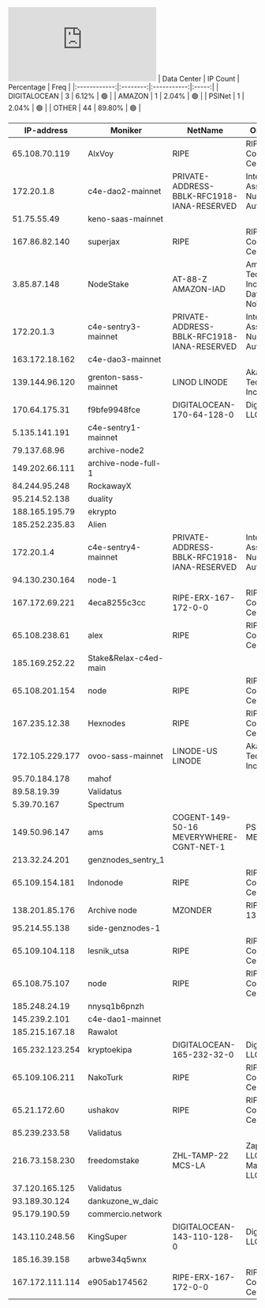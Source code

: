 ![Diagramm](https://github.com/obajay/StateSync-snapshots/blob/main/Projects/C4E/1/README.md)
| Data Center | IP Count | Percentage | Freq |
|:------------:|:--------:|:-----------:|:-----:|
| DIGITALOCEAN | 3 | 6.12% | 🟢 |
| AMAZON | 1 | 2.04% | 🟢 |
| PSINet | 1 | 2.04% | 🟢 |
| OTHER | 44 | 89.80% | 🟢 |

<!-- START_TABLE -->
| IP-address | Moniker | NetName | Organization |
|-------------|-------------|-------------|-------------|
| 65.108.70.119 | AlxVoy | RIPE | RIPE Network Coordination Centre |
| 172.20.1.8 | c4e-dao2-mainnet | PRIVATE-ADDRESS-BBLK-RFC1918-IANA-RESERVED | Internet Assigned Numbers Authority |
| 51.75.55.49 | keno-saas-mainnet |  |  |
| 167.86.82.140 | superjax | RIPE | RIPE Network Coordination Centre |
| 3.85.87.148 | NodeStake | AT-88-Z AMAZON-IAD | Amazon Technologies Inc. Amazon Data Services NoVa |
| 172.20.1.3 | c4e-sentry3-mainnet | PRIVATE-ADDRESS-BBLK-RFC1918-IANA-RESERVED | Internet Assigned Numbers Authority |
| 163.172.18.162 | c4e-dao3-mainnet |  |  |
| 139.144.96.120 | grenton-sass-mainnet | LINOD LINODE | Akamai Technologies, Inc. Linode |
| 170.64.175.31 | f9bfe9948fce | DIGITALOCEAN-170-64-128-0 | DigitalOcean, LLC |
| 5.135.141.191 | c4e-sentry1-mainnet |  |  |
| 79.137.68.96 | archive-node2 |  |  |
| 149.202.66.111 | archive-node-full-1 |  |  |
| 84.244.95.248 | RockawayX |  |  |
| 95.214.52.138 | duality |  |  |
| 188.165.195.79 | ekrypto |  |  |
| 185.252.235.83 | Alien |  |  |
| 172.20.1.4 | c4e-sentry4-mainnet | PRIVATE-ADDRESS-BBLK-RFC1918-IANA-RESERVED | Internet Assigned Numbers Authority |
| 94.130.230.164 | node-1 |  |  |
| 167.172.69.221 | 4eca8255c3cc | RIPE-ERX-167-172-0-0 | RIPE Network Coordination Centre |
| 65.108.238.61 | alex | RIPE | RIPE Network Coordination Centre |
| 185.169.252.22 | Stake&Relax-c4ed-main |  |  |
| 65.108.201.154 | node | RIPE | RIPE Network Coordination Centre |
| 167.235.12.38 | Hexnodes | RIPE | RIPE Network Coordination Centre |
| 172.105.229.177 | ovoo-sass-mainnet | LINODE-US LINODE | Akamai Technologies, Inc. Linode |
| 95.70.184.178 | mahof |  |  |
| 89.58.19.39 | Validatus |  |  |
| 5.39.70.167 | Spectrum |  |  |
| 149.50.96.147 | ams | COGENT-149-50-16 MEVERYWHERE-CGNT-NET-1 | PSINet, Inc. MEVSPACE |
| 213.32.24.201 | genznodes_sentry_1 |  |  |
| 65.109.154.181 | Indonode | RIPE | RIPE Network Coordination Centre |
| 138.201.85.176 | Archive node | MZONDER | RIPE-ERX-138-198-0-0 | RIPE Network Coordination Centre |
| 95.214.55.138 | side-genznodes-1 |  |  |
| 65.109.104.118 | lesnik_utsa | RIPE | RIPE Network Coordination Centre |
| 65.108.75.107 | node | RIPE | RIPE Network Coordination Centre |
| 185.248.24.19 | nnysq1b6pnzh |  |  |
| 145.239.2.101 | c4e-dao1-mainnet |  |  |
| 185.215.167.18 | Rawalot |  |  |
| 165.232.123.254 | kryptoekipa | DIGITALOCEAN-165-232-32-0 | DigitalOcean, LLC |
| 65.109.106.211 | NakoTurk | RIPE | RIPE Network Coordination Centre |
| 65.21.172.60 | ushakov | RIPE | RIPE Network Coordination Centre |
| 85.239.233.58 | Validatus |  |  |
| 216.73.158.230 | freedomstake | ZHL-TAMP-22 MCS-LA | Zappie Host LLC Madcityservers LLC |
| 37.120.165.125 | Validatus |  |  |
| 93.189.30.124 | dankuzone_w_daic |  |  |
| 95.179.190.59 | commercio.network |  |  |
| 143.110.248.56 | KingSuper | DIGITALOCEAN-143-110-128-0 | DigitalOcean, LLC |
| 185.16.39.158 | arbwe34q5wnx |  |  |
| 167.172.111.114 | e905ab174562 | RIPE-ERX-167-172-0-0 | RIPE Network Coordination Centre |

<!-- END_TABLE -->